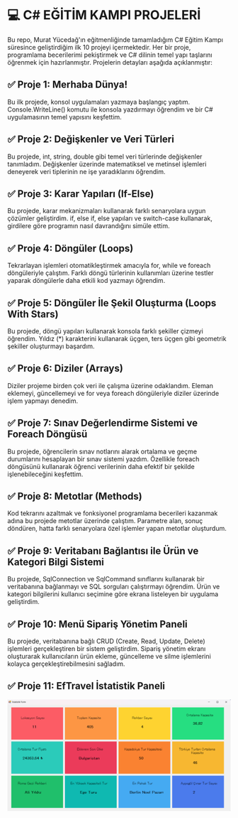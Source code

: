 # 💻 C# EĞİTİM KAMPI PROJELERİ

Bu repo, Murat Yücedağ'ın eğitmenliğinde tamamladığım C# Eğitim Kampı süresince geliştirdiğim ilk 10 projeyi içermektedir. Her bir proje, programlama becerilerimi pekiştirmek ve C# dilinin temel yapı taşlarını öğrenmek için hazırlanmıştır. Projelerin detayları aşağıda açıklanmıştır:

## ✅ Proje 1: Merhaba Dünya!
Bu ilk projede, konsol uygulamaları yazmaya başlangıç yaptım. Console.WriteLine() komutu ile konsola yazdırmayı öğrendim ve bir C# uygulamasının temel yapısını keşfettim. 

## ✅ Proje 2: Değişkenler ve Veri Türleri
Bu projede, int, string, double gibi temel veri türlerinde değişkenler tanımladım. Değişkenler üzerinde matematiksel ve metinsel işlemleri deneyerek veri tiplerinin ne işe yaradıklarını öğrendim. 

## ✅ Proje 3: Karar Yapıları (If-Else)
Bu projede, karar mekanizmaları kullanarak farklı senaryolara uygun çözümler geliştirdim. if, else if, else yapıları ve switch-case kullanarak, girdilere göre programın nasıl davrandığını simüle ettim. 

## ✅ Proje 4: Döngüler (Loops)
Tekrarlayan işlemleri otomatikleştirmek amacıyla for, while ve foreach döngüleriyle çalıştım. Farklı döngü türlerinin kullanımları üzerine testler yaparak döngülerle daha etkili kod yazmayı öğrendim. 

## ✅ Proje 5: Döngüler İle Şekil Oluşturma (Loops With Stars)
Bu projede, döngü yapıları kullanarak konsola farklı şekiller çizmeyi öğrendim. Yıldız (*) karakterini kullanarak üçgen, ters üçgen gibi geometrik şekiller oluşturmayı başardım.

## ✅ Proje 6: Diziler (Arrays)
Diziler projeme birden çok veri ile çalışma üzerine odaklandım. Eleman eklemeyi, güncellemeyi ve for veya foreach döngüleriyle diziler üzerinde işlem yapmayı denedim. 

## ✅ Proje 7: Sınav Değerlendirme Sistemi ve Foreach Döngüsü
Bu projede, öğrencilerin sınav notlarını alarak ortalama ve geçme durumlarını hesaplayan bir sınav sistemi yazdım. Özellikle foreach döngüsünü kullanarak öğrenci verilerinin daha efektif bir şekilde işlenebileceğini keşfettim. 

## ✅ Proje 8: Metotlar (Methods)
Kod tekrarını azaltmak ve fonksiyonel programlama becerileri kazanmak adına bu projede metotlar üzerinde çalıştım. Parametre alan, sonuç döndüren, hatta farklı senaryolara özel işlemler yapan metotlar oluşturdum. 

## ✅ Proje 9: Veritabanı Bağlantısı ile Ürün ve Kategori Bilgi Sistemi
Bu projede, SqlConnection ve SqlCommand sınıflarını kullanarak bir veritabanına bağlanmayı ve SQL sorguları çalıştırmayı öğrendim. Ürün ve kategori bilgilerini kullanıcı seçimine göre ekrana listeleyen bir uygulama geliştirdim. 

## ✅ Proje 10: Menü Sipariş Yönetim Paneli
Bu projede, veritabanına bağlı CRUD (Create, Read, Update, Delete) işlemleri gerçekleştiren bir sistem geliştirdim. Sipariş yönetim ekranı oluşturarak kullanıcıların ürün ekleme, güncelleme ve silme işlemlerini kolayca gerçekleştirebilmesini sağladım. 

## ✅ Proje 11: EfTravel İstatistik Paneli
![Ekran Görüntüsü](EFTravelProject.png)
